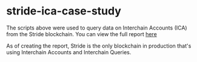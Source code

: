 # stride-ica-case-study
The scripts above were used to query data on Interchain Accounts (ICA) from the Stride blockchain. You can view the full report [here](https://datastudio.google.com/reporting/da98bd3e-fdf8-4cbd-b6d5-d32afd3dc607)

As of creating the report, Stride is the only blockchain in production that's using Interchain Accounts and Interchain Queries.
